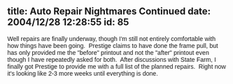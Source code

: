 title: Auto Repair Nightmares Continued
date: 2004/12/28 12:28:55
id: 85
---
<font face="Arial">Well repairs are finally underway, though I'm still not entirely comfortable with how things have been going.  Prestige claims to have done the frame pull, but has only provided me the "before" printout and not the "after" printout even though I have repeatedly asked for both.  After discussions with State Farm, I finally got Prestige to provide me with a full list of the planned repairs.  Right now it's looking like 2-3 more weeks until everything is done.</font>